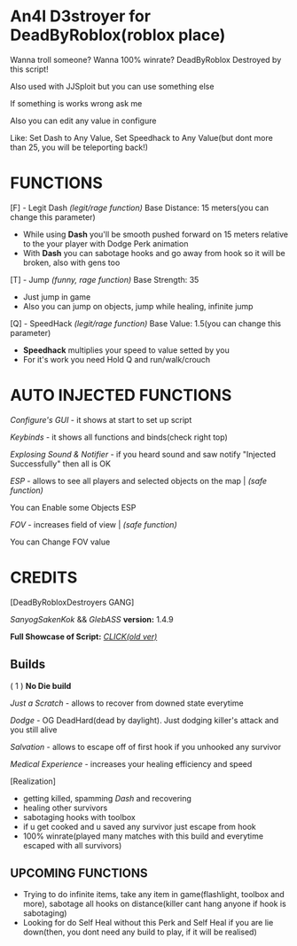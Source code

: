 # An4l D3stroyer for DeadByRoblox(roblox place)
Wanna troll someone?
Wanna 100% winrate?
DeadByRoblox Destroyed by this script!

Also used with JJSploit but you can use something else

If something is works wrong ask me

Also you can edit any value in configure

Like: Set Dash to Any Value, Set Speedhack to Any Value(but dont more than 25, you will be teleporting back!)

# FUNCTIONS
[F] - Legit Dash *(legit/rage function)*
Base Distance: 15 meters(you can change this parameter)

- While using **Dash** you'll be smooth pushed forward on 15 meters relative to the your player with Dodge Perk animation
- With **Dash** you can sabotage hooks and go away from hook so it will be broken, also with gens too


[T] - Jump *(funny, rage function)*
Base Strength: 35

- Just jump in game
- Also you can jump on objects, jump while healing, infinite jump


[Q] - SpeedHack *(legit/rage function)*
Base Value: 1.5(you can change this parameter)

- **Speedhack** multiplies your speed to value setted by you
- For it's work you need Hold Q and run/walk/crouch


# AUTO INJECTED FUNCTIONS
*Configure's GUI* - it shows at start to set up script

*Keybinds* - it shows all functions and binds(check right top)

*Explosing Sound & Notifier* - if you heard sound and saw notify "Injected Successfully" then all is OK

*ESP* - allows to see all players and selected objects on the map | *(safe function)*

You can Enable some Objects ESP

*FOV* - increases field of view | *(safe function)*

You can Change FOV value


# CREDITS
[DeadByRobloxDestroyers GANG]

*SanyogSakenKok* && *GlebASS*
**version:** 1.4.9

**Full Showcase of Script:**
[*CLICK(old ver)*](https://www.youtube.com/watch?v=ueZQxLJk620)


## Builds
( 1 )
**No Die build**

*Just a Scratch* - allows to recover from downed state everytime

*Dodge* - OG DeadHard(dead by daylight). Just dodging killer's attack and you still alive

*Salvation* - allows to escape off of first hook if you unhooked any survivor

*Medical Experience* - increases your healing efficiency and speed

[Realization]
- getting killed, spamming *Dash* and recovering
- healing other survivors
- sabotaging hooks with toolbox
- if u get cooked and u saved any survivor just escape from hook
- 100% winrate(played many matches with this build and everytime escaped with all survivors)


## UPCOMING FUNCTIONS
- Trying to do infinite items, take any item in game(flashlight, toolbox and more), sabotage all hooks on distance(killer cant hang anyone if hook is sabotaging)
- Looking for do Self Heal without this Perk and Self Heal if you are lie down(then, you dont need any build to play, if it will be realised)
